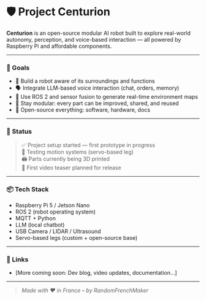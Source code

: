 # 🛡️ Project Centurion

**Centurion** is an open-source modular AI robot built to explore real-world autonomy, perception, and voice-based interaction — all powered by Raspberry Pi and affordable components.

---

### 🧠 Goals

- 🤖 Build a robot aware of its surroundings and functions
- 🗣️ Integrate LLM-based voice interaction (chat, orders, memory)
- 📡 Use ROS 2 and sensor fusion to generate real-time environment maps
- 🧩 Stay modular: every part can be improved, shared, and reused
- 📂 Open-source everything: software, hardware, docs

---

### 🔧 Status

> ✅ Project setup started — first prototype in progress  
> 🧪 Testing motion systems (servo-based leg)  
> 🖨️ Parts currently being 3D printed  
> 📸 First video teaser planned for release

---

### 📦 Tech Stack

- Raspberry Pi 5 / Jetson Nano
- ROS 2 (robot operating system)
- MQTT + Python
- LLM (local chatbot)
- USB Camera / LIDAR / Ultrasound
- Servo-based legs (custom + open-source base)

---

### 🔗 Links

- [More coming soon: Dev blog, video updates, documentation...]

---

> *Made with ❤️ in France – by RandomFrenchMaker*
